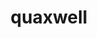 ---
id: 913
title: quaxwell
types: [water]
image: https://raw.githubusercontent.com/PokeAPI/sprites/master/sprites/pokemon/913.png
---